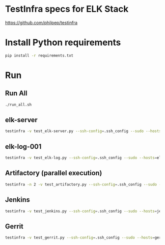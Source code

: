 
# TestInfra specs for ELK Stack

<https://github.com/philpep/testinfra>

# Install Python requirements

~~~bash
pip install -r requirements.txt
~~~

# Run

## Run All

~~~bash
./run_all.sh
~~~

## elk-server

~~~bash
testinfra -v test_elk-server.py --ssh-config=.ssh_config --sudo --hosts=elk-server
~~~

## elk-log-001

~~~bash
testinfra -v test_elk-log.py --ssh-config=.ssh_config --sudo --hosts=elk-log-001
~~~

## Artifactory (parallel execution)

~~~bash
testinfra -n 2 -v test_artifactory.py --ssh-config=.ssh_config --sudo --hosts=art01
~~~

## Jenkins

~~~bash
testinfra -v test_jenkins.py --ssh-config=.ssh_config --sudo --hosts=jenkins-server
~~~

## Gerrit

~~~bash
testinfra -v test_gerrit.py --ssh-config=.ssh_config --sudo --hosts=gerrit-server
~~~
